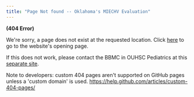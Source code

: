 ```yaml
---
title: "Page Not found -- Oklahoma's MIECHV Evaluation"
---
```


**(404 Error)**

We're sorry, a page does not exist at the requested location. Click [here](./) to go to the website's opening page.  

If this does not work, please contact the BBMC in OUHSC Pediatrics at this [separate site](http://ouhsc.edu/BBMC/).

Note to developers: custom 404 pages aren't supported on GitHub pages unless a 'custom domain' is used.
https://help.github.com/articles/custom-404-pages/
